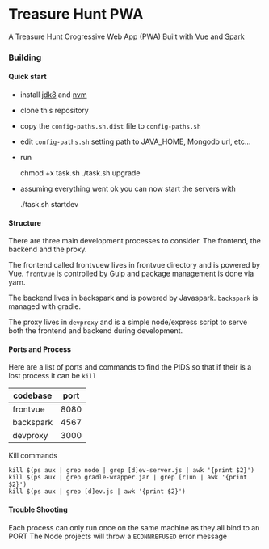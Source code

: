 # Treasure Hunt PWA
A Treasure Hunt Orogressive Web App (PWA) Built with [Vue](https://vuejs.org/) and [Spark](http://sparkjava.com/)


### Building

#### Quick start
 - install [jdk8](http://www.oracle.com/technetwork/java/javase/downloads/jdk8-downloads-2133151.html) and [nvm](https://github.com/creationix/nvm)
 - clone this repository
 - copy the `config-paths.sh.dist` file to `config-paths.sh`
 - edit `config-paths.sh` setting path to JAVA_HOME, Mongodb url, etc...
 - run 
 
 
    chmod +x task.sh
    ./task.sh upgrade

 - assuming everything went ok you can now start the servers with

 
    ./task.sh startdev

#### Structure

There are three main development processes to consider. The frontend, the backend and the proxy.

The frontend called frontvuew lives in frontvue directory and is powered by Vue. 
`frontvue` is controlled by Gulp and package management is done via yarn.

The backend lives in backspark and is powered by Javaspark. `backspark` is managed
with gradle.

The proxy lives in `devproxy` and is a simple node/express script to serve both the frontend and
backend during development. 

#### Ports and Process
Here are a list of ports and commands to find the PIDS so that if their is 
a lost process it can be `kill`


| codebase  | port |
|-----------|------|
| frontvue  | 8080 |
| backspark | 4567 |
| devproxy  | 3000 |


Kill commands

    kill $(ps aux | grep node | grep [d]ev-server.js | awk '{print $2}')
    kill $(ps aux | grep gradle-wrapper.jar | grep [r]un | awk '{print $2}') 
    kill $(ps aux | grep [d]ev.js | awk '{print $2}')

#### Trouble Shooting

Each process can only run once on the same machine as they all bind to an PORT
The Node projects will throw a `ECONNREFUSED` error message

